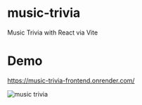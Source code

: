 # music-trivia
Music Trivia with React via Vite

# Demo
https://music-trivia-frontend.onrender.com/

![music trivia](/gameplay.gif)
